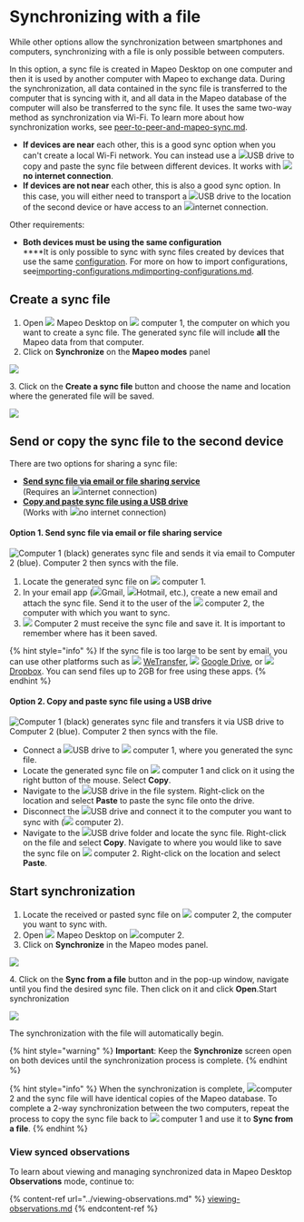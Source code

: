 # Synchronizing with a file

While other options allow the synchronization between smartphones and computers, synchronizing with a file is only possible between computers.

In this option, a sync file is created in Mapeo Desktop on one computer and then it is used by another computer with Mapeo to exchange data. During the synchronization, all data contained in the sync file is transferred to the computer that is syncing with it, and all data in the Mapeo database of the computer will also be transferred to the sync file. It uses the same two-way method as synchronization via Wi-Fi. To learn more about how synchronization works, see [peer-to-peer-and-mapeo-sync.md](../../../../overview/about-mapeo/peer-to-peer-and-mapeo-sync.md "mention").

* **If devices are near** each other, this is a good sync option when you can't create a local Wi-Fi network. You can instead use a ![](../../../../.gitbook/assets/USB\_stick\_memory.png)USB drive to copy and paste the sync file between different devices. It works with ![](../../../../.gitbook/assets/Computer\_no\_internet\_icon.png)**no internet connection**.
* **If devices are not near** <mark style="color:red;"></mark> each other, this is also a good sync option. In this case, you will either need to transport a ![](../../../../.gitbook/assets/USB\_stick\_memory.png)USB drive to the location of the second device or have access to an ![](../../../../.gitbook/assets/Computer\_internet\_icon.png)internet connection.&#x20;

Other requirements:&#x20;

* **Both devices must be using the same configuration**\
****It is only possible to sync with sync files created by devices that use the same [configuration](../../../will-mapeo-work-out-of-the-box-for-me/default-configuration.md#about-configurations). For more on how to import configurations, see[importing-configurations.md](../../../mapeo-desktop-installation-setup/importing-configurations.md "mention")[importing-configurations.md](../../../mapeo-mobile-installation-setup/importing-configurations.md "mention").

## Create a sync file

1. Open ![](../../../../.gitbook/assets/Mapeo\_Desktop.png) Mapeo Desktop on ![](../../../../.gitbook/assets/laptop\_icon.png) computer 1, the computer on which you want to create a sync file. The generated sync file will include **all** the Mapeo data from that computer.
2. Click on **Synchronize** on the **Mapeo modes** panel

![](../../../../.gitbook/assets/Md\_Synchronize\_mode.jpg)

3\. Click on the **Create a sync file** button and choose the name and location where the generated file will be saved.

![](../../../../.gitbook/assets/Md\_sync\_create\_syncfile.jpg)

## Send or copy the sync file to the second device

There are two options for sharing a sync file:

* [**Send sync file via email or file sharing service**](synchronizing-with-a-file.md#send-sync-file-via-email-or-file-sharing-service)\
(Requires an ![](../../../../.gitbook/assets/Computer\_internet\_icon.png)internet connection)
* [**Copy and paste sync file using a USB drive**](synchronizing-with-a-file.md#option-2.-copy-pasting-it-among-different-devices-with-no-internet-connection-you-will-need-a-usb-dr)\
(Works with ![](../../../../.gitbook/assets/Computer\_no\_internet\_icon.png)no internet connection)

#### **Option 1. Send sync file via email or file sharing service**

![Computer 1 (black) generates sync file and sends it via email to Computer 2 (blue).&#x20;
Computer 2 then syncs with the file. ](../../../../.gitbook/assets/Md\_sync\_with\_file\_send\_via\_internet.jpg)

1. Locate the generated sync file on ![](../../../../.gitbook/assets/laptop\_icon.png) computer 1.
2. In your email app (![](../../../../.gitbook/assets/Gmail-logo.png)Gmail, ![](../../../../.gitbook/assets/HOTMAIL\_icon.jpg)Hotmail, etc.), create a new email and attach the sync file. Send it to the user of the ![](../../../../.gitbook/assets/Laptop\_blue\_icon.jpg) computer 2, the computer with which you want to sync.
3. ![](../../../../.gitbook/assets/Laptop\_blue\_icon.jpg) Computer 2 must receive the sync file and save it. It is important to remember where has it been saved.

{% hint style="info" %}
If the sync file is too large to be sent by email, you can use other platforms such as ![](../../../../.gitbook/assets/WE\_TRANSFER.png) [WeTransfer](https://wetransfer.com), ![](../../../../.gitbook/assets/drive.png) [Google Drive](https://www.google.com/drive/), or ![](../../../../.gitbook/assets/DROPBOX.jpg)[Dropbox](https://www.dropbox.com). You can send files up to 2GB for free using these apps.
{% endhint %}

#### **Option 2. Copy and paste sync file using a USB drive**

![Computer 1 (black) generates sync file and transfers it via USB drive to Computer 2 (blue).
Computer 2 then syncs with the file.](../../../../.gitbook/assets/Md\_Sync\_with\_file\_via\_USB.jpg)



* Connect a ![](../../../../.gitbook/assets/USB\_stick\_memory.png)USB drive to ![](../../../../.gitbook/assets/laptop\_icon.png) computer 1, where you generated the sync file.
* Locate the generated sync file on ![](../../../../.gitbook/assets/laptop\_icon.png) computer 1 and click on it using the right button of the mouse. Select **Copy**.
* Navigate to the ![](../../../../.gitbook/assets/USB\_stick\_memory.png)USB drive in the file system. Right-click on the location and select **Paste** to paste the sync file onto the drive.
* Disconnect the ![](../../../../.gitbook/assets/USB\_stick\_memory.png)USB drive and connect it to the computer you want to sync with (![](../../../../.gitbook/assets/Laptop\_blue\_icon.jpg) computer 2).
* Navigate to the ![](../../../../.gitbook/assets/USB\_stick\_memory.png)USB drive folder and locate the sync file. Right-click on the file and select **Copy**. Navigate to where you would like to save the sync file on ![](../../../../.gitbook/assets/Laptop\_blue\_icon.jpg) computer 2. Right-click on the location and select **Paste**.

## Start synchronization

1. Locate the received or pasted sync file on ![](../../../../.gitbook/assets/Laptop\_blue\_icon.jpg) computer 2, the computer you want to sync with.
2. Open ![](../../../../.gitbook/assets/Mapeo\_Desktop.png) Mapeo Desktop on ![](../../../../.gitbook/assets/Laptop\_blue\_icon.jpg)computer 2.
3. Click on **Synchronize** in the Mapeo modes panel.

![](../../../../.gitbook/assets/Md\_Synchronize\_mode.jpg)

4\. Click on the **Sync from a file** button and in the pop-up window, navigate until you find the desired sync file. Then click on it and click **Open**.Start synchronization

![](../../../../.gitbook/assets/Md\_sync\_from\_file.jpg)

The synchronization with the file will automatically begin.&#x20;

{% hint style="warning" %}
**Important**: Keep the **Synchronize** screen open on both devices until the synchronization process is complete.
{% endhint %}

{% hint style="info" %}
When the synchronization is complete, ![](../../../../.gitbook/assets/Laptop\_blue\_icon.jpg)computer 2 and the sync file will have identical copies of the Mapeo database. To complete a 2-way synchronization between the two computers, repeat the process to copy the sync file back to ![](../../../../.gitbook/assets/laptop\_icon.png) computer 1 and use it to **Sync from a file**.
{% endhint %}

### View synced observations

To learn about viewing and managing synchronized data in Mapeo Desktop **Observations** mode, continue to:

{% content-ref url="../viewing-observations.md" %}
[viewing-observations.md](../viewing-observations.md)
{% endcontent-ref %}
